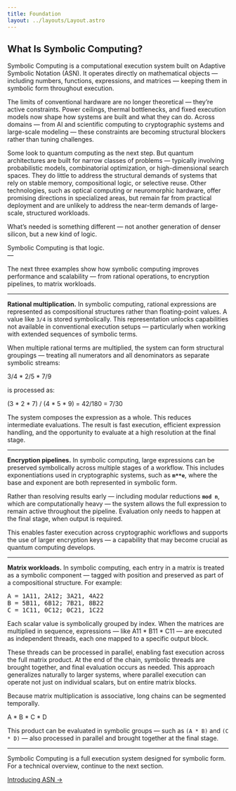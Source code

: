 ```yaml
---
title: Foundation
layout: ../layouts/Layout.astro
---
```


## What Is Symbolic Computing?

Symbolic Computing is a computational execution system built on Adaptive Symbolic Notation (ASN). It operates directly on mathematical objects — including numbers, functions, expressions, and matrices — keeping them in symbolic form throughout execution.

The limits of conventional hardware are no longer theoretical — they’re active constraints. Power ceilings, thermal bottlenecks, and fixed execution models now shape how systems are built and what they can do. Across domains — from AI and scientific computing to cryptographic systems and large-scale modeling — these constraints are becoming structural blockers rather than tuning challenges.

Some look to quantum computing as the next step. But quantum architectures are built for narrow classes of problems — typically involving probabilistic models, combinatorial optimization, or high-dimensional search spaces. They do little to address the structural demands of systems that rely on stable memory, compositional logic, or selective reuse. Other technologies, such as optical computing or neuromorphic hardware, offer promising directions in specialized areas, but remain far from practical deployment and are unlikely to address the near-term demands of large-scale, structured workloads.

What’s needed is something different — not another generation of denser silicon, but a new kind of logic.

Symbolic Computing is that logic.  
—

The next three examples show how symbolic computing improves performance and scalability — from rational operations, to encryption pipelines, to matrix workloads.

---

**Rational multiplication.** In symbolic computing, rational expressions are represented as compositional structures rather than floating-point values. A value like `3/4` is stored symbolically. This representation unlocks capabilities not available in conventional execution setups — particularly when working with extended sequences of symbolic terms.

When multiple rational terms are multiplied, the system can form structural groupings — treating all numerators and all denominators as separate symbolic streams:

3/4 * 2/5 * 7/9

is processed as:

(3 * 2 * 7) / (4 * 5 * 9) = 42/180 = 7/30

The system composes the expression as a whole. This reduces intermediate evaluations. The result is fast execution, efficient expression handling, and the opportunity to evaluate at a high resolution at the final stage.

---

**Encryption pipelines.** In symbolic computing, large expressions can be preserved symbolically across multiple stages of a workflow. This includes exponentiations used in cryptographic systems, such as **`m**e`**, where the base and exponent are both represented in symbolic form.

Rather than resolving results early — including modular reductions **`mod n`**, which are computationally heavy — the system allows the full expression to remain active throughout the pipeline. Evaluation only needs to happen at the final stage, when output is required.

This enables faster execution across cryptographic workflows and supports the use of larger encryption keys — a capability that may become crucial as quantum computing develops.

---

**Matrix workloads.** In symbolic computing, each entry in a matrix is treated as a symbolic component — tagged with position and preserved as part of a compositional structure. For example:

<pre>
A = 1A11, 2A12; 3A21, 4A22
B = 5B11, 6B12; 7B21, 8B22
C = 1C11, 0C12; 0C21, 1C22
</pre>

Each scalar value is symbolically grouped by index. When the matrices are multiplied in sequence, expressions — like A11 * B11 * C11 — are executed as independent threads, each one mapped to a specific output block.

These threads can be processed in parallel, enabling fast execution across the full matrix product. At the end of the chain, symbolic threads are brought together, and final evaluation occurs as needed. This approach generalizes naturally to larger systems, where parallel execution can operate not just on individual scalars, but on entire matrix blocks.

Because matrix multiplication is associative, long chains can be segmented temporally.

A * B * C * D

This product can be evaluated in symbolic groups — such as `(A * B)` and `(C * D)` — also processed in parallel and brought together at the final stage.

---

Symbolic Computing is a full execution system designed for symbolic form.  
For a technical overview, continue to the next section.

<div class="hidden sm:flex justify-end mt-12 text-sm font-medium">
  <a href="/introducing-asn" class="link-nav-soft">Introducing ASN →</a>
</div>
